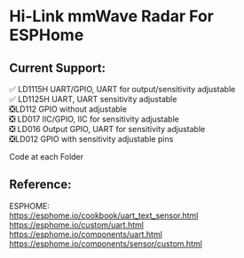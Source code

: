 # Hi-Link mmWave Radar For ESPHome
## Current Support:
:white_check_mark: LD1115H UART/GPIO, UART for output/sensitivity adjustable   
:white_check_mark: LD1125H UART, UART sensitivity adjustable   
:negative_squared_cross_mark:LD112 GPIO without adjustable   
:negative_squared_cross_mark: LD017 IIC/GPIO, IIC for sensitivity adjustable   
:negative_squared_cross_mark: LD016 Output GPIO, UART for sensitivity adjustable   
:negative_squared_cross_mark:LD012 GPIO with sensitivity adjustable pins

Code at each Folder   

## Reference:  
  ESPHOME:  
    <https://esphome.io/cookbook/uart_text_sensor.html>  
    https://esphome.io/custom/uart.html  
    https://esphome.io/components/uart.html  
    https://esphome.io/components/sensor/custom.html   
